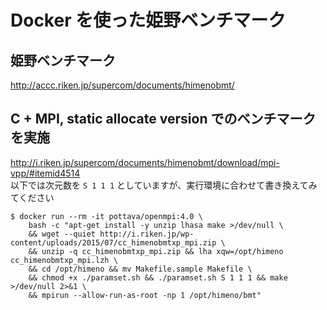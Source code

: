 # Docker を使った姫野ベンチマーク

## 姫野ベンチマーク

http://accc.riken.jp/supercom/documents/himenobmt/

## C + MPI, static allocate version でのベンチマークを実施

http://i.riken.jp/supercom/documents/himenobmt/download/mpi-vpp/#itemid4514  
以下では次元数を `S 1 1 1` としていますが、実行環境に合わせて書き換えてみてください

```
$ docker run --rm -it pottava/openmpi:4.0 \
    bash -c "apt-get install -y unzip lhasa make >/dev/null \
    && wget --quiet http://i.riken.jp/wp-content/uploads/2015/07/cc_himenobmtxp_mpi.zip \
    && unzip -q cc_himenobmtxp_mpi.zip && lha xqw=/opt/himeno cc_himenobmtxp_mpi.lzh \
    && cd /opt/himeno && mv Makefile.sample Makefile \
    && chmod +x ./paramset.sh && ./paramset.sh S 1 1 1 && make >/dev/null 2>&1 \
    && mpirun --allow-run-as-root -np 1 /opt/himeno/bmt"
```
